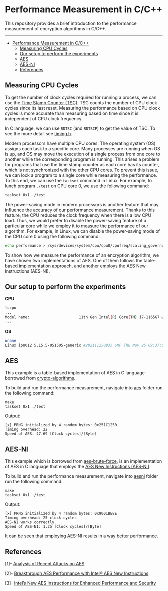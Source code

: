 # Performance Measurement in C/C++

This repository provides a brief introduction to the performance measurement of encryption 
algorithms in C/C++.

---
- [Performance Measurement in C/C++](#performance-measurement-in-cc)
  - [Measuring CPU Cycles](#measuring-cpu-cycles)
  - [Our setup to perform the experiments](#our-setup-to-perform-the-experiments)
  - [AES](#aes)
  - [AES-NI](#aes-ni)
  - [References](#references)
  
## Measuring CPU Cycles

To get the number of clock cycles required for running a process, we can use the [Time Stamp Counter (TSC)](https://en.wikipedia.org/wiki/Time_Stamp_Counter). TSC counts the number of CPU clock cycles since its last reset. Measuring the performance based on CPU clock cycles is more accurate than measuring based on time since it is independent of CPU clock frequency.

In C language, we can use `RDTSC` (and `RDTSCP`) to get the value of TSC. To see the more detail see [timing.h](aesni/timing.h).

Modern processors have multiple CPU cores. The operating system (OS) assigns each task to a specific core. 
Many processes are running when OS is up, and OS may move the execution of a single process from one core to another while the corresponding program is running. 
This arises a problem for programs that use the time stamp counter as each core has its counter, which is not synchronized with the other CPU cores. 
To prevent this issue, we can lock a program to a single core while measuring the performance. 
To this end, we can use the `taskset` command in Linux. 
For example, to lunch program `./test` on CPU core 0, we use the following command:

```sh
taskset 0x1 ./test
```

The power-saving mode in modern processors is another feature that may influence the accuracy of our performance measurement. Thanks to this feature, the CPU reduces the clock frequency when there is a low CPU load. Thus, we would prefer to disable the power-saving feature of a particular core while we employ it to measure the performance of our algorithm. For example, in Linux, we can disable the power-saving mode of the CPU core 0 using the following command:

```sh
echo performance > /sys/devices/system/cpu/cpu0/cpufreq/scaling_governor
```

To show how we measure the performance of an encryption algorithm, we have chosen two implementations of AES. One of them follows the table-based implementation approach, and another employs the AES New Instructions (AES-NI).

## Our setup to perform the experiments

**CPU**

```sh
lscpu
...
Model name:                      11th Gen Intel(R) Core(TM) i7-1165G7 @ 2.80GHz
...
```

**OS**

```sh
uname
Linux ipn012 5.15.5-051505-generic #202111250933 SMP Thu Nov 25 09:37:51 UTC 2021 x86_64 x86_64 x86_64 GNU/Linux
```

## AES

This example is a table-based implementation of AES in C language borrowed from [crypto-algorithms](https://github.com/B-Con/crypto-algorithms).

To build and run the performance measurement, navigate into [aes](aes) folder run the following command:

```
make
taskset 0x1 ./test
```

Output:

```
[x] PRNG initialized by 4 random bytes: 0x251C1250
Timing overhead: 22
Speed of AES: 47.69 [Clock cycles]/[Byte]
```

## AES-NI

This example which is borrowed from [aes-brute-force](https://github.com/sebastien-riou/aes-brute-force/blob/master/include/aes_ni.h), is an implementation of AES in C language that employs the [AES New Instructions (AES-NI)](library/Gueron2009_Chapter_IntelSNewAESInstructionsForEnh.pdf).

To build and run the performance measurement, navigate into [aesni](aesni) folder run the following command:

```
make
taskset 0x1 ./test
```

Output:

```
[x] PRNG initialized by 4 random bytes: 0x9001BE8E
Timing overhead: 25 clock cycles
AES-NI works correctly
Speed of AES-NI: 1.25 [Clock cycles]/[Byte]
```

It can be seen that employing AES-NI results in a way better performance.

## References

[1]- [Analysis of Recent Attacks on AES](library/137389_gstir_david_2012.pdf)

[2]- [Breakthrough AES Performance with Intel® AES New Instructions](library/10tb24-breakthrough-aes-performance-with-intel-aes-new-instructions-final-secure-165940.pdf)

[3]- [Intel’s New AES Instructions for Enhanced
Performance and Security](library/Gueron2009_Chapter_IntelSNewAESInstructionsForEnh.pdf)

